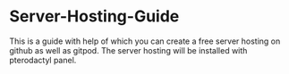 # Server-Hosting-Guide
This is a guide with help of which you can create a free server hosting on github as well as gitpod. The server hosting will be installed with pterodactyl panel.
